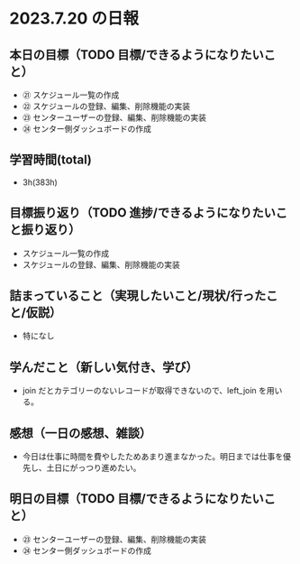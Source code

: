 # 2023.7.20 の日報

## 本日の目標（TODO 目標/できるようになりたいこと）

- ㉑ スケジュール一覧の作成
- ㉒ スケジュールの登録、編集、削除機能の実装
- ㉓ センターユーザーの登録、編集、削除機能の実装
- ㉔ センター側ダッシュボードの作成

## 学習時間(total)

- 3h(383h)

## 目標振り返り（TODO 進捗/できるようになりたいこと振り返り）

- スケジュール一覧の作成
- スケジュールの登録、編集、削除機能の実装

## 詰まっていること（実現したいこと/現状/行ったこと/仮説）

- 特になし

## 学んだこと（新しい気付き、学び）

- join だとカテゴリーのないレコードが取得できないので、left_join を用いる。

## 感想（一日の感想、雑談）

- 今日は仕事に時間を費やしたためあまり進まなかった。明日までは仕事を優先し、土日にがっつり進めたい。

## 明日の目標（TODO 目標/できるようになりたいこと）

- ㉓ センターユーザーの登録、編集、削除機能の実装
- ㉔ センター側ダッシュボードの作成

